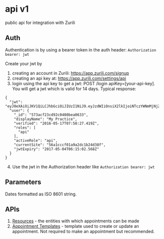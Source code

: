 # api v1
public api for integration with Zurili

## Auth
Authentication is by using a bearer token in the auth header:
`Authorization bearer: jwt`

Create your jwt by
1. creating an account in Zurili: https://app.zurili.com/signup
1. creating an api key at: https://app.zurili.com/settings/api
1. login using the api key to get a jwt: POST /login apiKey=[your-api-key]. You will get a jwt which is valid for 14 days. Typical response:
```
{
  "jwt": "eyJ0eXAiOiJKV1QiLCJhbGciOiJIUzI1NiJ9.eyJzdWIiOnsiX2lkIjoiNTczYWNmMjNjZDkyYzA0MDBiZWEwNjMzIiwiZW1haWwiOiJtZXpnZXJsb2NhbEA1NmExY2NjZjAxYTlhMmRjMWIyNGQzOGYuY29tIiwiZGlzcGxheU5hbWUiOiJtZXpnZXJMb2NhbCIsInJvbGVzIjpbImFwaSJdLCJjdXJyZW50U2l0ZSI6IjU2YTFjY2NmMDFhOWEyZGMxYjI0ZDM4ZiJ9LCJpYXQiOjE0OTI2Njg5MDIsImV4cCI6MTQ5Mzg3ODUwMn0.Nqm65y2k353HCgBfuKaE1mI2zpaI8FlD93n9B3JaaG8",
  "user": {
    "_id": "573acf23cd92c0400bea0633",
    "displayName": "My Practice",
    "verified": "2016-05-17T07:58:27.419Z",
    "roles": [
      "api"
    ],
    "activeRole": "api",
    "currentSite": "56a1cccf01a9a2dc1b24d38f",
    "jwtExpiry": "2017-05-04T06:15:02.568Z"
  }
}
```
4. Use the jwt in the Authorization header like `Authorization bearer: jwt`

## Parameters
Dates formatted as ISO 8601 string.

## APIs
1. [Resources](resources.md) - the entities with which appointments can be made
1. [Appointment Templates](appointmentTemplates.md) - template used to create or update an appointment. Not required to make an appointment but recommended.
